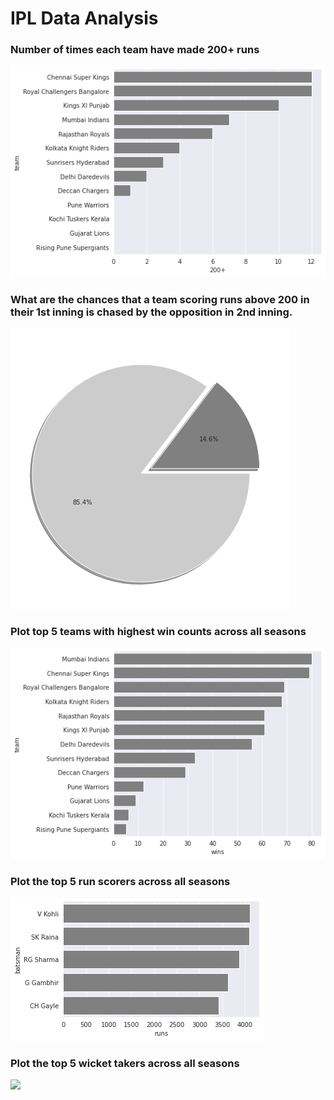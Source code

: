 # IPL Data Analysis

### Number of times each team have made 200+ runs

<img src="plots/200+.png">

### What are the chances that a team scoring runs above 200 in their 1st inning is chased by the opposition in 2nd inning.

<img src="plots/win_probability.png">

### Plot top 5 teams with highest win counts across all seasons

<img src="plots/teams.png">

### Plot the top 5 run scorers across all seasons

<img src="plots/batsman.png">

### Plot the top 5 wicket takers across all seasons

<img src="plots/bowler.png">
